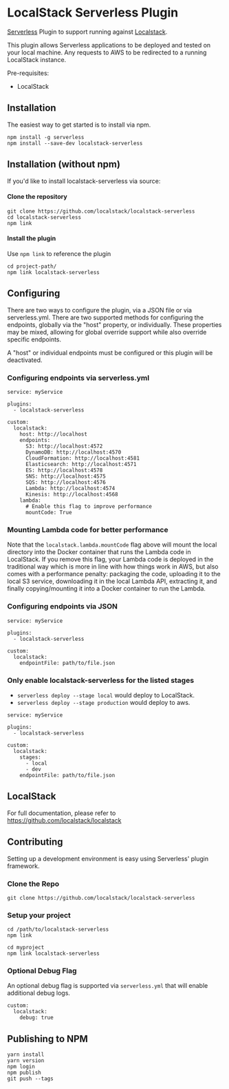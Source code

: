 # LocalStack Serverless Plugin

[Serverless](https://serverless.com/) Plugin to support running against [Localstack](https://github.com/localstack/localstack).

This plugin allows Serverless applications to be deployed and tested on your local machine. Any requests to AWS to be redirected to a running LocalStack instance.

Pre-requisites:
* LocalStack

## Installation

The easiest way to get started is to install via npm.

    npm install -g serverless
    npm install --save-dev localstack-serverless

## Installation (without npm)

If you'd like to install localstack-serverless via source:

#### Clone the repository

```
git clone https://github.com/localstack/localstack-serverless
cd localstack-serverless
npm link      
```

#### Install the plugin

Use `npm link` to reference the plugin

```
cd project-path/
npm link localstack-serverless
```

## Configuring

There are two ways to configure the plugin, via a JSON file or via serverless.yml. There are two supported methods for
configuring the endpoints, globally via the "host" property, or individually. These properties may be mixed, allowing for
global override support while also override specific endpoints.

A "host" or individual endpoints must be configured or this plugin will be deactivated.

### Configuring endpoints via serverless.yml

```
service: myService

plugins:
  - localstack-serverless

custom:
  localstack:
    host: http://localhost
    endpoints:
      S3: http://localhost:4572
      DynamoDB: http://localhost:4570
      CloudFormation: http://localhost:4581
      Elasticsearch: http://localhost:4571
      ES: http://localhost:4578
      SNS: http://localhost:4575
      SQS: http://localhost:4576
      Lambda: http://localhost:4574
      Kinesis: http://localhost:4568
    lambda:
      # Enable this flag to improve performance
      mountCode: True
```

### Mounting Lambda code for better performance

Note that the `localstack.lambda.mountCode` flag above will mount the local directory
into the Docker container that runs the Lambda code in LocalStack. If you remove this
flag, your Lambda code is deployed in the traditional way which is more in line with
how things work in AWS, but also comes with a performance penalty: packaging the code,
uploading it to the local S3 service, downloading it in the local Lambda API, extracting
it, and finally copying/mounting it into a Docker container to run the Lambda.

### Configuring endpoints via JSON

```
service: myService

plugins:
  - localstack-serverless

custom:
  localstack:
    endpointFile: path/to/file.json
```

### Only enable localstack-serverless for the listed stages
* ```serverless deploy --stage local``` would deploy to LocalStack.
* ```serverless deploy --stage production``` would deploy to aws.

```
service: myService

plugins:
  - localstack-serverless

custom:
  localstack:
    stages:
      - local
      - dev
    endpointFile: path/to/file.json
```

## LocalStack

For full documentation, please refer to https://github.com/localstack/localstack

## Contributing

Setting up a development environment is easy using Serverless' plugin framework.

### Clone the Repo

```
git clone https://github.com/localstack/localstack-serverless
```

### Setup your project

```
cd /path/to/localstack-serverless
npm link

cd myproject
npm link localstack-serverless
```

### Optional Debug Flag

An optional debug flag is supported via `serverless.yml` that will enable additional debug logs.

```
custom:
  localstack:
    debug: true
```

## Publishing to NPM

```
yarn install
yarn version
npm login
npm publish
git push --tags
```
